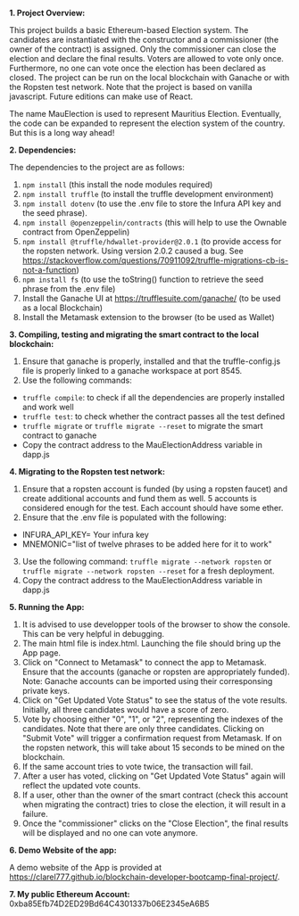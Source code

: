 **1. Project Overview:**

This project builds a basic Ethereum-based Election system. The candidates are instantiated with the constructor and a commissioner (the owner of the contract) is assigned. Only the commissioner can close the election and declare the final results. Voters are allowed to vote only once. Furthermore, no one can vote once the election has been declared as closed. The project can be run on the local blockchain with Ganache or with the Ropsten test network. Note that the project is based on vanilla javascript. Future editions can make use of React.

The name MauElection is used to represent Mauritius Election. Eventually, the code can be expanded to represent the election system of the country. But this is a long way ahead!

**2. Dependencies:**

The dependencies to the project are as follows:

1. `npm install` (this install the node modules required)
2. `npm install truffle` (to install the truffle development environment)
3. `npm install dotenv` (to use the .env file to store the Infura API key and the seed phrase).
4. `npm install @openzeppelin/contracts` (this will help to use the Ownable contract from OpenZeppelin)
5. `npm install @truffle/hdwallet-provider@2.0.1` (to provide access for the ropsten network. Using version 2.0.2 caused a bug. See https://stackoverflow.com/questions/70911092/truffle-migrations-cb-is-not-a-function)
6. `npm install fs` (to use the toString() function to retrieve the seed phrase from the .env file)
7. Install the Ganache UI at https://trufflesuite.com/ganache/ (to be used as a local Blockchain)
8. Install the Metamask extension to the browser (to be used as Wallet)

**3. Compiling, testing and migrating the smart contract to the local blockchain:**

1. Ensure that ganache is properly, installed and that the truffle-config.js file is properly linked to a ganache workspace at port 8545.
2. Use the following commands:

- `truffle compile`: to check if all the dependencies are properly installed and work well
- `truffle test`: to check whether the contract passes all the test defined
- `truffle migrate` or `truffle migrate --reset` to migrate the smart contract to ganache
- Copy the contract address to the MauElectionAddress variable in dapp.js

**4. Migrating to the Ropsten test network:**

1. Ensure that a ropsten account is funded (by using a ropsten faucet) and create additional accounts and fund them as well. 5 accounts is considered enough for the test. Each account should have some ether.
2. Ensure that the .env file is populated with the following:

- INFURA_API_KEY= Your infura key
- MNEMONIC="list of twelve phrases to be added here for it to work"

3. Use the following command: `truffle migrate --network ropsten` or `truffle migrate --network ropsten --reset` for a fresh deployment.
4. Copy the contract address to the MauElectionAddress variable in dapp.js

**5. Running the App:**

1. It is advised to use developper tools of the browser to show the console. This can be very helpful in debugging.
2. The main html file is index.html. Launching the file should bring up the App page.
3. Click on "Connect to Metamask" to connect the app to Metamask. Ensure that the accounts (ganache or ropsten are appropriately funded). Note: Ganache accounts can be imported using their corresponsing private keys.
4. Click on "Get Updated Vote Status" to see the status of the vote results. Initially, all three candidates would have a score of zero.
5. Vote by choosing either "0", "1", or "2", representing the indexes of the candidates. Note that there are only three candidates. Clicking on "Submit Vote" will trigger a confirmation request from Metamask. If on the ropsten network, this will take about 15 seconds to be mined on the blockchain.
6. If the same account tries to vote twice, the transaction will fail.
7. After a user has voted, clicking on "Get Updated Vote Status" again will reflect the updated vote counts.
8. If a user, other than the owner of the smart contract (check this account when migrating the contract) tries to close the election, it will result in a failure.
9. Once the "commissioner" clicks on the "Close Election", the final results will be displayed and no one can vote anymore.

**6. Demo Website of the app:**

A demo website of the App is provided at https://clarel777.github.io/blockchain-developer-bootcamp-final-project/.

**7. My public Ethereum Account:**
0xba85Efb74D2ED29Bd64C4301337b06E2345eA6B5
